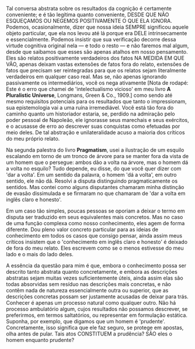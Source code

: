 Tal conversa abstrata sobre os resultados da cognição é certamente conveniente; e é tão legítima quanto conveniente, DESDE QUE NÃO ESQUEÇAMOS OU NEGEMOS POSITIVAMENTE O QUE ELA IGNORA. Podemos, ocasionalmente, dizer que nossa ideia SEMPRE significou aquele objeto particular, que ela nos levou até lá porque era DELE intrinsecamente e essencialmente. Podemos insistir que sua verificação decorre dessa virtude cognitiva original nela — e todo o resto — e não faremos mal algum, desde que saibamos que esses são apenas atalhos em nosso pensamento. Eles são relatos positivamente verdadeiros dos fatos NA MEDIDA EM QUE VÃO, apenas deixam vastas extensões de fatos fora do relato, extensões de fatos que precisam ser reintegradas para que os relatos sejam literalmente verdadeiros em qualquer caso real. Mas se, não apenas ignorando passivamente os intermediários, você os nega ativamente [Nota de rodapé: Este é o erro que chamei de 'intelectualismo vicioso' em meu livro **A Pluralistic Universe**, Longmans, Green & Co., 1909.] como sendo até mesmo requisitos potenciais para os resultados que tanto o impressionam, sua epistemologia vai a uma ruína irremediável. Você está tão fora do caminho quanto um historiador estaria, se, perdido na admiração pelo poder pessoal de Napoleão, ele ignorasse seus marechais e seus exércitos, e o acusasse de erro ao descrever suas conquistas como efetuadas por meio deles. De tal abstração e unilateralidade acuso a maioria dos críticos do meu próprio relato.

Na segunda palestra do livro **Pragmatism**, usei a ilustração de um esquilo escalando em torno de um tronco de árvore para se manter fora da vista de um homem que o persegue: ambos dão a volta na árvore, mas o homem dá a volta no esquilo? Tudo depende, eu disse, do que você quer dizer com 'dar a volta'. Em um sentido da palavra, o homem 'dá a volta', em outro sentido, ele não dá. Resolvi a disputa distinguindo pragmaticamente os sentidos. Mas contei como alguns disputantes chamaram minha distinção de evasão dissimulada e se firmaram no que chamaram de 'dar a volta em inglês claro e honesto'.

Em um caso tão simples, poucas pessoas se oporiam a deixar o termo em disputa ser traduzido em seus equivalentes mais concretos. Mas no caso de uma função complexa como nosso conhecimento, eles agem de forma diferente. Dou pleno valor concreto particular para as ideias de conhecimento em todos os casos que consigo pensar, ainda assim meus críticos insistem que o 'conhecimento em inglês claro e honesto' é deixado de fora do meu relato. Eles escrevem como se o menos estivesse do meu lado e o mais do lado deles.

A essência da questão para mim é que, embora o conhecimento possa ser descrito tanto abstrata quanto concretamente, e embora as descrições abstratas sejam muitas vezes suficientemente úteis, ainda assim elas são todas absorvidas sem resíduo nas descrições mais concretas, e não contêm nada de natureza essencialmente outra ou superior, que as descrições concretas possam ser justamente acusadas de deixar para trás. Conhecer é apenas um processo natural como qualquer outro. Não há processo ambulatório algum, cujos resultados não possamos descrever, se preferirmos, em termos saltatórios, ou representar em formulação estática. Suponha, por exemplo, que digamos que um homem é 'prudente'. Concretamente, isso significa que ele faz seguro, se protege em apostas, olha antes de pular. Tais atos CONSTITUEM a prudência? SÃO eles o homem enquanto prudente?